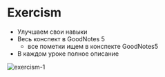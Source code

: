 # Exercism
- Улучшаем свои навыки
- Весь конспект в GoodNotes 5
   - все пометки ищем в конспекте GoodNotes5
- В каждом уроке полное описание

<img src="https://i.ibb.co/jzLn20m/exercism-1.jpg" alt="exercism-1" border="0"></a>
